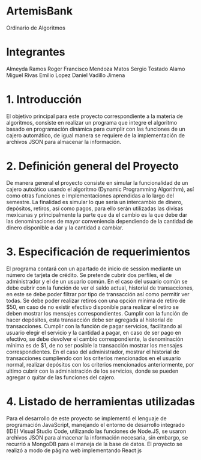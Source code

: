 # ArtemisBank
Ordinario de Algoritmos

# Integrantes
Almeyda Ramos Roger Francisco
Mendoza Matos Sergio
Tostado Alamo Miguel
Rivas Emilio
Lopez Daniel
Vadillo Jimena

# 1. Introducción
El objetivo principal para este proyecto correspondiente a la materia de algoritmos, consiste
en realizar un programa que integre el algoritmo basado en programación dinámica para
cumplir con las funciones de un cajero automático, de igual manera se requiere de la
implementación de archivos JSON para almacenar la información.

# 2. Definición general del Proyecto
De manera general el proyecto consiste en simular la funcionalidad de un cajero autoático
usando el algoritmo (Dynamic Programming Algorithm), así como otras funciones e
implementaciones aprendidas a lo largo del semestre. La finalidad es simular lo que sería
un intercambio de dinero, depósitos, retiros, así como pagos, para ello serán utilizadas las
divisas mexicanas y principalmente la parte que da el cambio es la que debe dar las
denominaciones de mayor conveniencia dependiendo de la cantidad de dinero disponible a
dar y la cantidad a cambiar.

# 3. Especificación de requerimientos
El programa contará con un apartado de inicio de session mediante un número de tarjeta de
crédito. Se pretende cubrir dos perfiles, el de administrador y el de un usuario común. En el
caso del usuario común se debe cubrir con la función de ver el saldo actual, historial de
transacciones, en este se debe poder filtrar por tipo de transacción así como permitir ver
todas. Se debe poder realizar retiros con una opción mínima de retiro de $50, en caso de no
existir efectivo disponible para realizar el retiro se deben mostrar los mensajes
correspondientes. Cumplir con la función de hacer depósitos, esta transacción debe ser
agregada al historial de transacciones. Cumplir con la función de pagar servicios,
facilitando al usuario elegir el servicio y la cantidad a pagar, en caso de ser pago en
efectivo, se debe devolver el cambio correspondiente, la denominación mínima es de $1, de
no ser posible la transacción mostrar los mensajes correspondientes.
En el caso del administrador, mostrar el historial de transacciones cumpliendo con los
criterios mencionados en el usuario normal, realizar depósitos con los criterios
mencionados anteriormente, por ultimo cubrir con la administración de los servicios, donde
se pueden agregar o quitar de las funciones del cajero.

# 4. Listado de herramientas utilizadas
Para el desarrollo de este proyecto se implementó el lenguaje de programación JavaScript,
manejando el entorno de desarrollo integrado (IDE) Visual Studio Code, utilizando las
funciones de Node.JS, se usaron archivos JSON para almacenar la información necesaria,
sin embargo, se recurrió a MongoDB para el maneja de la base de datos. El proyecto se
realizó a modo de página web implementando React js

